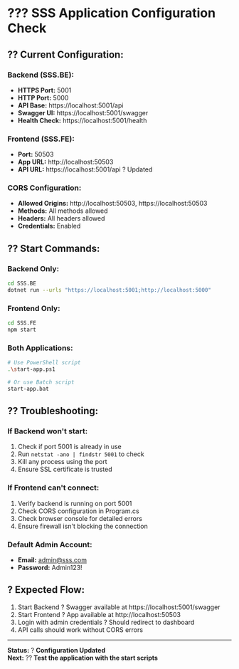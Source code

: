 # ??? SSS Application Configuration Check

## ?? **Current Configuration:**

### **Backend (SSS.BE):**
- **HTTPS Port:** 5001
- **HTTP Port:** 5000  
- **API Base:** https://localhost:5001/api
- **Swagger UI:** https://localhost:5001/swagger
- **Health Check:** https://localhost:5001/health

### **Frontend (SSS.FE):**
- **Port:** 50503
- **App URL:** http://localhost:50503
- **API URL:** https://localhost:5001/api ? Updated

### **CORS Configuration:**
- **Allowed Origins:** http://localhost:50503, https://localhost:50503
- **Methods:** All methods allowed
- **Headers:** All headers allowed
- **Credentials:** Enabled

## ?? **Start Commands:**

### **Backend Only:**
```bash
cd SSS.BE
dotnet run --urls "https://localhost:5001;http://localhost:5000"
```

### **Frontend Only:**
```bash
cd SSS.FE
npm start
```

### **Both Applications:**
```bash
# Use PowerShell script
.\start-app.ps1

# Or use Batch script  
start-app.bat
```

## ?? **Troubleshooting:**

### **If Backend won't start:**
1. Check if port 5001 is already in use
2. Run `netstat -ano | findstr 5001` to check
3. Kill any process using the port
4. Ensure SSL certificate is trusted

### **If Frontend can't connect:**
1. Verify backend is running on port 5001
2. Check CORS configuration in Program.cs
3. Check browser console for detailed errors
4. Ensure firewall isn't blocking the connection

### **Default Admin Account:**
- **Email:** admin@sss.com
- **Password:** Admin123!

## ? **Expected Flow:**
1. Start Backend ? Swagger available at https://localhost:5001/swagger
2. Start Frontend ? App available at http://localhost:50503
3. Login with admin credentials ? Should redirect to dashboard
4. API calls should work without CORS errors

---

**Status:** ? **Configuration Updated**  
**Next:** ?? **Test the application with the start scripts**